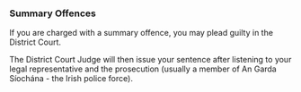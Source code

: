 ###  Summary Offences

If you are charged with a summary offence, you may plead guilty in the
District Court.

The District Court Judge will then issue your sentence after listening to your
legal representative and the prosecution (usually a member of An Garda
Síochána - the Irish police force).
